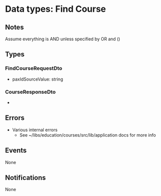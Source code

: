 # Data types: Find Course

## Notes

Assume everything is AND unless specified by OR and ()

## Types

### FindCourseRequestDto

- paxIdSourceValue: string

### CourseResponseDto

-

## Errors

- Various internal errors
  - See ~/libs/education/courses/src/lib/application docs for more info

## Events

None

## Notifications

None
